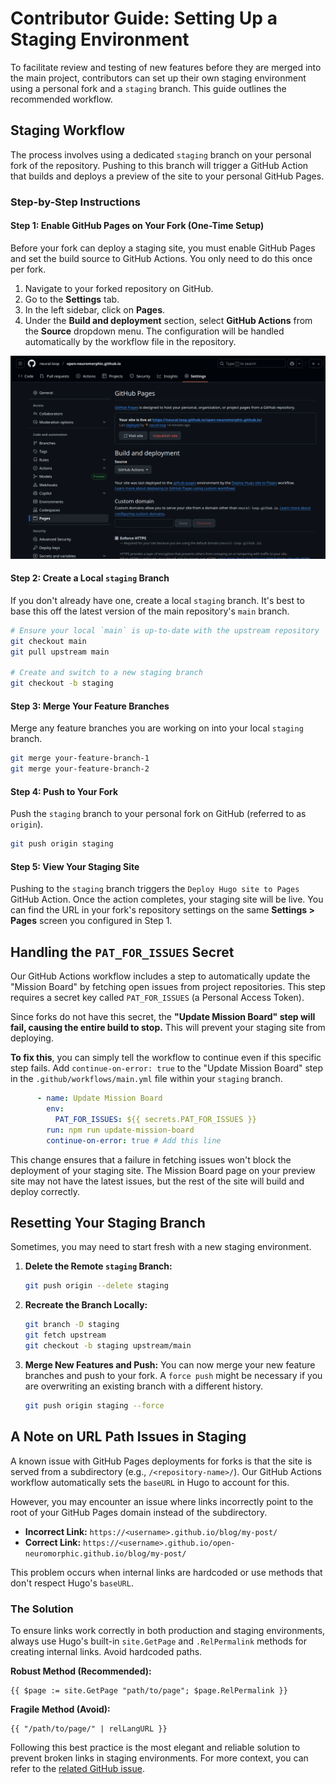 # Contributor Guide: Setting Up a Staging Environment

To facilitate review and testing of new features before they are merged into the main project, contributors can set up their own staging environment using a personal fork and a `staging` branch. This guide outlines the recommended workflow.

## Staging Workflow

The process involves using a dedicated `staging` branch on your personal fork of the repository. Pushing to this branch will trigger a GitHub Action that builds and deploys a preview of the site to your personal GitHub Pages.

### Step-by-Step Instructions

#### Step 1: Enable GitHub Pages on Your Fork (One-Time Setup)

Before your fork can deploy a staging site, you must enable GitHub Pages and set the build source to GitHub Actions. You only need to do this once per fork.

1.  Navigate to your forked repository on GitHub.
2.  Go to the **Settings** tab.
3.  In the left sidebar, click on **Pages**.
4.  Under the **Build and deployment** section, select **GitHub Actions** from the **Source** dropdown menu. The configuration will be handled automatically by the workflow file in the repository.

![img.png](static/images/img.png)


#### Step 2: Create a Local `staging` Branch

If you don't already have one, create a local `staging` branch. It's best to base this off the latest version of the main repository's `main` branch.

```bash
# Ensure your local `main` is up-to-date with the upstream repository
git checkout main
git pull upstream main

# Create and switch to a new staging branch
git checkout -b staging
```

#### Step 3: Merge Your Feature Branches

Merge any feature branches you are working on into your local `staging` branch.

```bash
git merge your-feature-branch-1
git merge your-feature-branch-2
```

#### Step 4: Push to Your Fork

Push the `staging` branch to your personal fork on GitHub (referred to as `origin`).

```bash
git push origin staging
```

#### Step 5: View Your Staging Site

Pushing to the `staging` branch triggers the `Deploy Hugo site to Pages` GitHub Action. Once the action completes, your staging site will be live. You can find the URL in your fork's repository settings on the same **Settings > Pages** screen you configured in Step 1.

## Handling the `PAT_FOR_ISSUES` Secret

Our GitHub Actions workflow includes a step to automatically update the "Mission Board" by fetching open issues from project repositories. This step requires a secret key called `PAT_FOR_ISSUES` (a Personal Access Token).

Since forks do not have this secret, the **"Update Mission Board" step will fail, causing the entire build to stop.** This will prevent your staging site from deploying.

**To fix this**, you can simply tell the workflow to continue even if this specific step fails. Add `continue-on-error: true` to the "Update Mission Board" step in the `.github/workflows/main.yml` file within your `staging` branch.

```yaml
      - name: Update Mission Board
        env:
          PAT_FOR_ISSUES: ${{ secrets.PAT_FOR_ISSUES }}
        run: npm run update-mission-board
        continue-on-error: true # Add this line
```

This change ensures that a failure in fetching issues won't block the deployment of your staging site. The Mission Board page on your preview site may not have the latest issues, but the rest of the site will build and deploy correctly.

## Resetting Your Staging Branch

Sometimes, you may need to start fresh with a new staging environment.

1.  **Delete the Remote `staging` Branch:**
    ```bash
    git push origin --delete staging
    ```

2.  **Recreate the Branch Locally:**
    ```bash
    git branch -D staging
    git fetch upstream
    git checkout -b staging upstream/main
    ```

3.  **Merge New Features and Push:**
    You can now merge your new feature branches and push to your fork. A `force push` might be necessary if you are overwriting an existing branch with a different history.
    ```bash
    git push origin staging --force
    ```

## A Note on URL Path Issues in Staging

A known issue with GitHub Pages deployments for forks is that the site is served from a subdirectory (e.g., `/<repository-name>/`). Our GitHub Actions workflow automatically sets the `baseURL` in Hugo to account for this.

However, you may encounter an issue where links incorrectly point to the root of your GitHub Pages domain instead of the subdirectory.

*   **Incorrect Link:** `https://<username>.github.io/blog/my-post/`
*   **Correct Link:** `https://<username>.github.io/open-neuromorphic.github.io/blog/my-post/`

This problem occurs when internal links are hardcoded or use methods that don't respect Hugo's `baseURL`.

### The Solution

To ensure links work correctly in both production and staging environments, always use Hugo's built-in `site.GetPage` and `.RelPermalink` methods for creating internal links. Avoid hardcoded paths.

**Robust Method (Recommended):**
```go-html-template
{{ $page := site.GetPage "path/to/page"; $page.RelPermalink }}
```

**Fragile Method (Avoid):**
```go-html-template
{{ "/path/to/page/" | relLangURL }}
```

Following this best practice is the most elegant and reliable solution to prevent broken links in staging environments. For more context, you can refer to the [related GitHub issue](https://github.com/open-neuromorphic/open-neuromorphic.github.io/issues/332).
